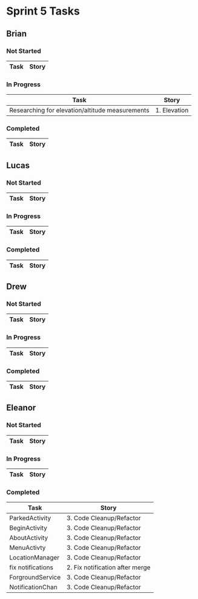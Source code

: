 # Sprint 5 Tasks

## Brian
### Not Started
| Task | Story |
| ---- | --- |
### In Progress
| Task | Story |
| ---- | --- |
| Researching for elevation/altitude measurements | 1. Elevation |
### Completed
| Task | Story |
| ---- | --- |

## Lucas
### Not Started
| Task | Story |
| ---- | --- |
### In Progress
| Task | Story |
| ---- | --- |
### Completed
| Task | Story |
| ---- | --- |

## Drew
### Not Started
| Task | Story |
| ---- | --- |
### In Progress
| Task | Story |
| ---- | --- |
### Completed
| Task | Story |
| ---- | --- |

## Eleanor
### Not Started
| Task | Story |
| ---- | --- |


### In Progress
| Task | Story 
| ---- | --- |


### Completed
| Task | Story |
| ---- | --- |
| ParkedActivity | 3. Code Cleanup/Refactor |
| BeginActivity | 3. Code Cleanup/Refactor |
| AboutActivity | 3. Code Cleanup/Refactor |
| MenuActivty | 3. Code Cleanup/Refactor |
| LocationManager | 3. Code Cleanup/Refactor |
| fix notifications | 2. Fix notification after merge |
| ForgroundService | 3. Code Cleanup/Refactor |
| NotificationChan | 3. Code Cleanup/Refactor |
